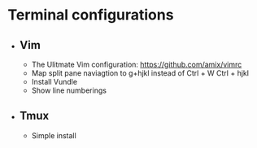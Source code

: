 # Terminal configurations

- ## Vim
  - The Ulitmate Vim configuration:
    https://github.com/amix/vimrc
  - Map split pane naviagtion to g+hjkl instead of Ctrl + W Ctrl + hjkl
  - Install Vundle
  - Show line numberings
- ## Tmux
  - Simple install
  
